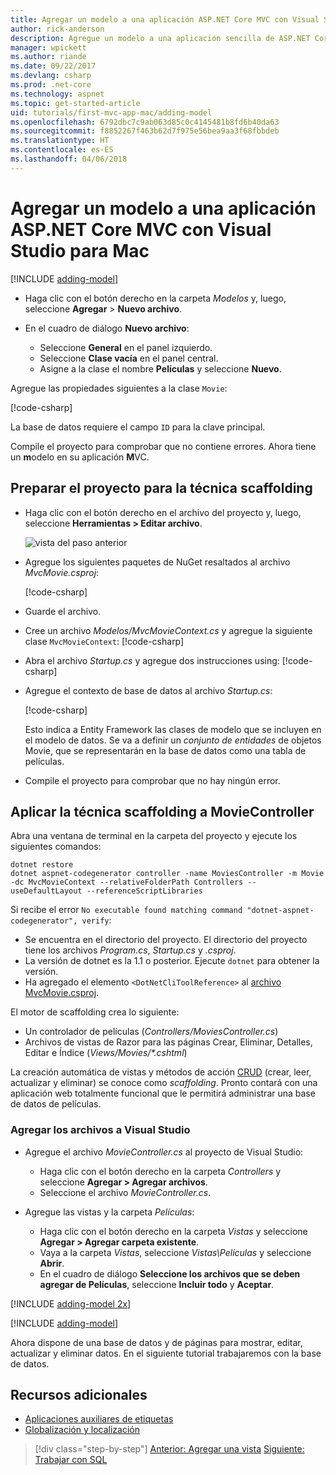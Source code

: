 ```yaml
---
title: Agregar un modelo a una aplicación ASP.NET Core MVC con Visual Studio para Mac
author: rick-anderson
description: Agregue un modelo a una aplicación sencilla de ASP.NET Core.
manager: wpickett
ms.author: riande
ms.date: 09/22/2017
ms.devlang: csharp
ms.prod: .net-core
ms.technology: aspnet
ms.topic: get-started-article
uid: tutorials/first-mvc-app-mac/adding-model
ms.openlocfilehash: 6792dbc7c9ab063d85c0c4145481b8fd6b40da63
ms.sourcegitcommit: f8852267f463b62d7f975e56bea9aa3f68fbbdeb
ms.translationtype: HT
ms.contentlocale: es-ES
ms.lasthandoff: 04/06/2018
---
```

# <a name="add-a-model-to-an-aspnet-core-mvc-app-with-visual-studio-for-mac"></a>Agregar un modelo a una aplicación ASP.NET Core MVC con Visual Studio para Mac

[!INCLUDE [adding-model](../../includes/mvc-intro/adding-model1.md)]

* Haga clic con el botón derecho en la carpeta *Modelos* y, luego, seleccione **Agregar** > **Nuevo archivo**. 
* En el cuadro de diálogo **Nuevo archivo**:

  * Seleccione **General** en el panel izquierdo.
  * Seleccione **Clase vacía** en el panel central.
  * Asigne a la clase el nombre **Películas** y seleccione **Nuevo**.

Agregue las propiedades siguientes a la clase `Movie`:

[!code-csharp[](../../tutorials/first-mvc-app/start-mvc/sample/MvcMovie/Models/MovieNoEF.cs?name=snippet_1)]

La base de datos requiere el campo `ID` para la clave principal.

Compile el proyecto para comprobar que no contiene errores. Ahora tiene un **m**odelo en su aplicación **M**VC.

## <a name="prepare-the-project-for-scaffolding"></a>Preparar el proyecto para la técnica scaffolding

- Haga clic con el botón derecho en el archivo del proyecto y, luego, seleccione **Herramientas > Editar archivo**.

  ![vista del paso anterior](adding-model/_static/1.png)

- Agregue los siguientes paquetes de NuGet resaltados al archivo *MvcMovie.csproj*:
             
  [!code-csharp[](../first-mvc-app-xplat/start-mvc/sample/MvcMovie/MvcMovie.csproj?highlight=7,10)]

- Guarde el archivo.

- Cree un archivo *Modelos/MvcMovieContext.cs* y agregue la siguiente clase `MvcMovieContext`:  [!code-csharp[](../../tutorials/first-mvc-app-xplat/start-mvc/sample/MvcMovie/Models/MvcMovieContext.cs)]
   
- Abra el archivo *Startup.cs* y agregue dos instrucciones using:  [!code-csharp[](../../tutorials/first-mvc-app-xplat/start-mvc/sample/MvcMovie/Startup.cs?name=snippet1&highlight=1,2)]

- Agregue el contexto de base de datos al archivo *Startup.cs*:

   [!code-csharp[](../../tutorials/first-mvc-app-xplat/start-mvc/sample/MvcMovie/Startup.cs?name=snippet2&highlight=6-7)]

  Esto indica a Entity Framework las clases de modelo que se incluyen en el modelo de datos. Se va a definir un *conjunto de entidades* de objetos Movie, que se representarán en la base de datos como una tabla de películas.

- Compile el proyecto para comprobar que no hay ningún error.

## <a name="scaffold-the-moviecontroller"></a>Aplicar la técnica scaffolding a MovieController

Abra una ventana de terminal en la carpeta del proyecto y ejecute los siguientes comandos:

```
dotnet restore
dotnet aspnet-codegenerator controller -name MoviesController -m Movie -dc MvcMovieContext --relativeFolderPath Controllers --useDefaultLayout --referenceScriptLibraries 
```
Si recibe el error `No executable found matching command "dotnet-aspnet-codegenerator", verify`:

 * Se encuentra en el directorio del proyecto. El directorio del proyecto tiene los archivos *Program.cs*, *Startup.cs* y *.csproj*.
 * La versión de dotnet es la 1.1 o posterior. Ejecute `dotnet` para obtener la versión.
 * Ha agregado el elemento `<DotNetCliToolReference>` al [archivo MvcMovie.csproj](#prepare-the-project-for-scaffolding).
 
<!--
> [!NOTE]
> If you get an error when the scaffolding command runs, see [issue 444 in the scaffolding repository](https://github.com/aspnet/scaffolding/issues/444) for a workaround.
-->

El motor de scaffolding crea lo siguiente:

* Un controlador de películas (*Controllers/MoviesController.cs*)
* Archivos de vistas de Razor para las páginas Crear, Eliminar, Detalles, Editar e Índice (*Views/Movies/\*.cshtml*)

La creación automática de vistas y métodos de acción [CRUD](https://wikipedia.org/wiki/Create,_read,_update_and_delete) (crear, leer, actualizar y eliminar) se conoce como *scaffolding*. Pronto contará con una aplicación web totalmente funcional que le permitirá administrar una base de datos de películas.

### <a name="add-the-files-to-visual-studio"></a>Agregar los archivos a Visual Studio

* Agregue el archivo *MovieController.cs* al proyecto de Visual Studio:

  * Haga clic con el botón derecho en la carpeta *Controllers* y seleccione **Agregar > Agregar archivos**.
  * Seleccione el archivo *MovieController.cs*.

* Agregue las vistas y la carpeta *Películas*:

  * Haga clic con el botón derecho en la carpeta *Vistas* y seleccione **Agregar > Agregar carpeta existente**.
  * Vaya a la carpeta *Vistas*, seleccione *Vistas\Películas* y seleccione **Abrir**.
  * En el cuadro de diálogo **Seleccione los archivos que se deben agregar de Películas**, seleccione **Incluir todo** y **Aceptar**.

[!INCLUDE [adding-model 2x](../../includes/mvc-intro/adding-model2xp.md)]

[!INCLUDE [adding-model](../../includes/mvc-intro/adding-model3.md)]

Ahora dispone de una base de datos y de páginas para mostrar, editar, actualizar y eliminar datos. En el siguiente tutorial trabajaremos con la base de datos.

## <a name="additional-resources"></a>Recursos adicionales

* [Aplicaciones auxiliares de etiquetas](xref:mvc/views/tag-helpers/intro)
* [Globalización y localización](xref:fundamentals/localization)

> [!div class="step-by-step"]
> [Anterior: Agregar una vista](adding-view.md)
> [Siguiente: Trabajar con SQL](working-with-sql.md)  

